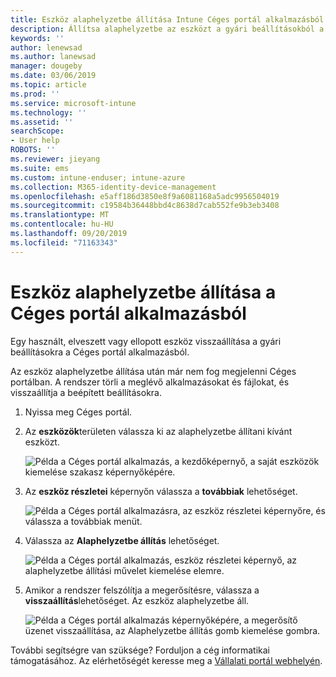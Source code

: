 ```yaml
---
title: Eszköz alaphelyzetbe állítása Intune Céges portál alkalmazásból | Microsoft Docs
description: Állítsa alaphelyzetbe az eszközt a gyári beállításokból a Windows 10-es Céges portál.
keywords: ''
author: lenewsad
ms.author: lanewsad
manager: dougeby
ms.date: 03/06/2019
ms.topic: article
ms.prod: ''
ms.service: microsoft-intune
ms.technology: ''
ms.assetid: ''
searchScope:
- User help
ROBOTS: ''
ms.reviewer: jieyang
ms.suite: ems
ms.custom: intune-enduser; intune-azure
ms.collection: M365-identity-device-management
ms.openlocfilehash: e5aff186d3850e8f9a6081168a5adc9956504019
ms.sourcegitcommit: c19584b36448bbd4c8638d7cab552fe9b3eb3408
ms.translationtype: MT
ms.contentlocale: hu-HU
ms.lasthandoff: 09/20/2019
ms.locfileid: "71163343"
---
```

# <a name="reset-device-from-the-company-portal-app"></a>Eszköz alaphelyzetbe állítása a Céges portál alkalmazásból  

Egy használt, elveszett vagy ellopott eszköz visszaállítása a gyári beállításokra a Céges portál alkalmazásból.  

Az eszköz alaphelyzetbe állítása után már nem fog megjelenni Céges portálban. A rendszer törli a meglévő alkalmazásokat és fájlokat, és visszaállítja a beépített beállításokra.  


1. Nyissa meg Céges portál.  
2. Az **eszközök**területen válassza ki az alaphelyzetbe állítani kívánt eszközt.   

    ![Példa a Céges portál alkalmazás, a kezdőképernyő, a saját eszközök kiemelése szakasz képernyőképére.](./media/1802-cp-app-windows-home.png)  

3. Az **eszköz részletei** képernyőn válassza a **továbbiak** lehetőséget.  

    ![Példa a Céges portál alkalmazásra, az eszköz részletei képernyőre, és válassza a továbbiak menüt.](./media/1802-cp-app-windows-device-details.png)  

4. Válassza az **Alaphelyzetbe állítás** lehetőséget.  

     ![Példa a Céges portál alkalmazás, eszköz részletei képernyő, az alaphelyzetbe állítási művelet kiemelése elemre. ](./media/1802-cp-app-windows-device-details-reset.png)  

5. Amikor a rendszer felszólítja a megerősítésre, válassza a **visszaállítás**lehetőséget. Az eszköz alaphelyzetbe áll.  

     ![Példa a Céges portál alkalmazás képernyőképére, a megerősítő üzenet visszaállítása, az Alaphelyzetbe állítás gomb kiemelése gombra. ](./media/1802-cp-app-windows-reset-confirm.png)  

További segítségre van szüksége? Forduljon a cég informatikai támogatásához. Az elérhetőségét keresse meg a [Vállalati portál webhelyén](https://go.microsoft.com/fwlink/?linkid=2010980).  
